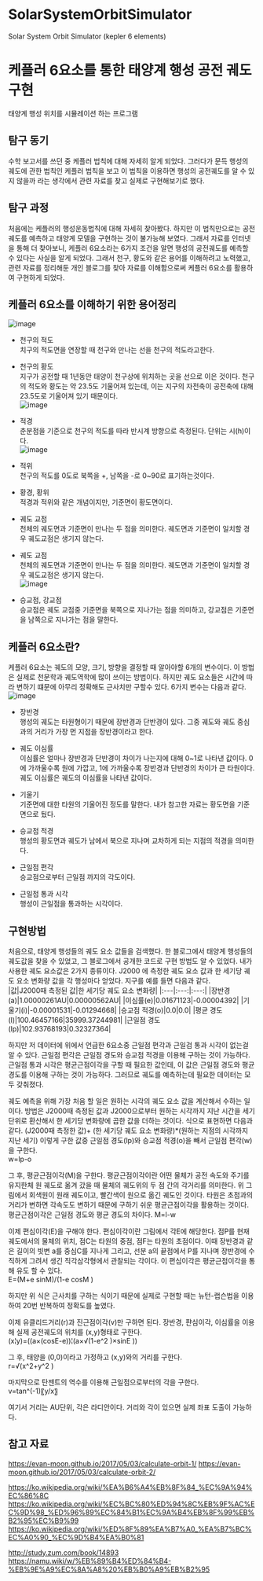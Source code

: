 # SolarSystemOrbitSimulator
Solar System Orbit Simulator (kepler 6 elements)
# 케플러 6요소를 통한 태양계 행성 공전 궤도 구현

 태양계 행성 위치를 시뮬레이션 하는 프로그램
 
탐구 동기
----
수학 보고서를 쓰던 중 케플러 법칙에 대해 자세히 알게 되었다. 그러다가 문득 행성의 궤도에 관한 법칙인 케플러 법칙을 보고 이 법칙을 이용하면 행성의 공전궤도를 알 수 있지 않을까 라는 생각에서 관련 자료를 찾고 실제로 구현해보기로 했다.

탐구 과정
----
처음에는 케플러의 행성운동법칙에 대해 자세히 찾아봤다. 하지만 이 법칙만으로는 공전 궤도를 예측하고 태양계 모델을 구현하는 것이 불가능해 보였다. 그래서 자료를 인터넷을 통해 더 찾아보니, 케플러 6요소라는 6가지 조건을 알면 행성의 공전궤도를 예측할 수 있다는 사실을 알게 되었다. 그래서 천구, 황도와 같은 용어를 이해하려고 노력했고, 관련 자료를 정리해둔 개인 블로그를 찾아 자료를 이해함으로써 케플러 6요소를 활용하여 구현하게 되었다.

케플러 6요소를 이해하기 위한 용어정리
----
 ![image](https://user-images.githubusercontent.com/26255336/113317663-8e591d80-934a-11eb-87e4-f3367cc90372.png)
- 천구의 적도   
치구의 적도면을 연장할 때 천구와 만나는 선을 천구의 적도라고한다.

- 천구의 황도   
 지구가 공전할 때 1년동안 태양이 천구상에 위치하는 곳을 선으로 이은 것이다. 천구의 적도와 황도는 약 23.5도 기울어져 있는데, 이는 지구의 자전축이 공전축에 대해 23.5도로 기울어져 있기 때문이다.   
![image](https://user-images.githubusercontent.com/26255336/113317786-b2b4fa00-934a-11eb-8846-b64ef3318173.png)
 
 - 적경   
 춘분점을 기준으로 천구의 적도를 따라 반시계 방향으로 측정된다. 단위는 시(h)이다.   
 ![image](https://user-images.githubusercontent.com/26255336/113317797-b5afea80-934a-11eb-97b9-5f8e19d8a1a3.png)

- 적위   
 천구의 적도를 0도로 북쪽을 +, 남쪽을 -로 0~90로 표기하는것이다.

- 황경, 황위   
 적경과 적위와 같은 개념이지만, 기준면이 황도면이다.

- 궤도 교점   
 천체의 궤도면과 기준면이 만나는 두 점을 의미한다. 궤도면과 기준면이 일치할 경우 궤도교점은 생기지 않는다.

- 궤도 교점   
 천체의 궤도면과 기준면이 만나는 두 점을 의미한다. 궤도면과 기준면이 일치할 경우 궤도교점은 생기지 않는다.   
 ![image](https://user-images.githubusercontent.com/26255336/113317805-b8124480-934a-11eb-8fa6-6611bd3af546.png)
 
- 승교점, 강교점   
 승교점은 궤도 교점중 기준면을 북쪽으로 지나가는 점을 의미하고, 강교점은 기준면을 남쪽으로 지나가는 점을 말한다.
 
 
케플러 6요소란?
----
케플러 6요소는 궤도의 모양, 크기, 방향을 결정할 때 알아야할 6개의 변수이다. 이 방법은 실제로 천문학과 궤도역학에 많이 쓰이는 방법이다. 하지만 궤도 요소들은 시간에 따라 변하기 떄문에 아무리 정확해도 근사치만 구할수 있다. 6가지 변수는 다음과 같다.   
 ![image](https://user-images.githubusercontent.com/26255336/113318365-5c948680-934b-11eb-94ca-098cc88f3a12.png)

- 장반경   
 행성의 궤도는 타원형이기 때문에 장반경과 단반경이 있다. 그중 궤도와 궤도 중심과의 거리가 가장 먼 지점을 장반경이라고 한다.
 
- 궤도 이심률   
 이심률은 얼마나 장반경과 단반경이 차이가 나는지에 대해 0~1로 나타낸 값이다. 0에 가까울수록 원에 가깝고, 1에 가까울수록 장반경과 단반경의 차이가 큰 타원이다. 궤도 이심률은 궤도의 이심률을 나타낸 값이다.

- 기울기   
 기준면에 대한 타원의 기울어진 정도를 말한다. 내가 참고한 자료는 황도면을 기준면으로 뒀다.


- 승교점 적경   
 행성의 황도면과 궤도가 남에서 북으로 지나며 교차하게 되는 지점의 적경을 의미한다.

- 근일점 편각   
 승교점으로부터 근일점 까지의 각도이다.

- 근일점 통과 시각   
 행성이 근일점을 통과하는 시각이다.


구현방법
----
 처음으로, 태양계 행성들의 궤도 요소 값들을 검색했다. 한 블로그에서 태양계 행성들의 궤도값을 찾을 수 있었고, 그 블로그에서 공개한 코드로 구현 방법도 알 수 있었다. 내가 사용한 궤도 요소값은 2가지 종류이다. J2000 에 측정한 궤도 요소 값과 한 세기당 궤도 요소 변화량 값을 각 행성마다 얻었다. 지구를 예를 들면 다음과 같다.   
|값|J2000때 측정된 값|한 세기당 궤도 요소 변화량|
|:---|:---:|:---:|
|장반경(a)|1.00000261AU|0.00000562AU|
|이심률(e)|0.01671123|-0.00004392|
|기울기(i)|-0.00001531|-0.01294668|
|승교점 적경(o)|0.0|0.0|
|평균 경도(l)|100.46457166|35999.37244981|
|근일점 경도(lp)|102.93768193|0.32327364|   
   
하지만 저 데이터에 위에서 언급한 6요소중 근일점 편각과 근일검 통과 시각이 없는걸 알 수 있다. 근일점 편각은 근일점 경도와 승교점 적경을 이용해 구하는 것이 가능하다. 근일점 통과 시각은 평균근점이각을 구할 때 필요한 값인데, 이 값은 근일점 경도와 평균 경도를 이용해 구하는 것이 가능하다. 그러므로 궤도를 예측하는데 필요한 데이터는 모두 갖춰졌다.

 
궤도 예측을 위해 가장 처음 할 일은 원하는 시각의 궤도 요소 값을 계산해서 수하는 일이다. 방법은 J2000때 측정된 값과 J2000으로부터 원하는 시각까지 지난 시간을 세기 단위로 환산해서 한 세기당 변화량에 곱한 값을 더하는 것이다. 식으로 표현하면 다음과 같다.
(J2000때 측정한 값)+ (한 세기당 궤도 요소 변화량)*(원하는 지점의 시각까지 지난 세기)
이렇게 구한 값중 근일점 경도(lp)와 승교점 적경(o)을 빼서 근일점 편각(w)을 구한다.   
w=lp-o   
    
 그 후, 평균근점이각(M)을 구한다. 평균근점이각이란 어떤 물체가 공전 속도와 주기를 유지한체 원 궤도로 옮겨 갔을 때 물체의 궤도위의 두 점 간의 각거리를 의미한다. 위 그림에서 회색원이 원래 궤도이고, 빨간색이 원으로 옮긴 궤도인 것이다. 타원은 초점과의 거리가 변하면 각속도도 변하기 때문에 구하기 쉬운 평균근점이각을 활용하는 것이다. 평균근점이각은 근일점 경도와 평균 경도의 차이다.
M=l-w   
    
이제 편심이각(E)을 구해야 한다. 편심이각이란 그림에서 각E에 해당한다. 점P를 현재 궤도에서의 물체의 위치, 점C는 타원의 중점, 점F는 타원의 초점이다. 이때 장반경과 같은 길이의 빗변 a를 중심C를 지나게 그리고, 선분 a의 끝점에서 P를 지나며 장반경에 수직하게 그려서 생긴 직각삼각형에서 관찰되는 각이다. 이 편심이각은 평균근점이각을 통해 유도 할 수 있다.   
E=(M+e sin⁡M)/(1-e cos⁡M )   
   
하지만 위 식은 근사치를 구하는 식이기 때문에 실제로 구현할 때는 뉴턴-랩슨법을 이용하여 20번 반복하여 정확도를 높였다.    
   
 이제 유클리드거리(r)과 진근점이각(v)만 구하면 된다. 장반경, 퍈심이각, 이심률을 이용해 실제 공전궤도의 위치를 (x,y)형태로 구한다.   
(x¦y)=((a×(cos⁡E-e))¦(a×√(1-e^2 )×sin⁡E ))   
   
 그 후, 태양을 (0,0)이라고 가정하고 (x,y)와의 거리를 구한다.   
r=√(x^2+y^2 )    
   
 마지막으로 탄젠트의 역수를 이용해 근일점으로부터의 각을 구한다.   
v=tan^(-1)⁡〖y/x〗   
   
 여기서 거리는 AU단위, 각은 라디안이다. 거리와 각이 있으면 실제 좌표 도출이 가능하다.   

참고 자료
----
https://evan-moon.github.io/2017/05/03/calculate-orbit-1/
https://evan-moon.github.io/2017/05/03/calculate-orbit-2/

https://ko.wikipedia.org/wiki/%EA%B6%A4%EB%8F%84_%EC%9A%94%EC%86%8C
https://ko.wikipedia.org/wiki/%EC%BC%80%ED%94%8C%EB%9F%AC%EC%9D%98_%ED%96%89%EC%84%B1%EC%9A%B4%EB%8F%99%EB%B2%95%EC%B9%99
https://ko.wikipedia.org/wiki/%ED%8F%89%EA%B7%A0_%EA%B7%BC%EC%A0%90_%EC%9D%B4%EA%B0%81

http://study.zum.com/book/14893
https://namu.wiki/w/%EB%89%B4%ED%84%B4-%EB%9E%A9%EC%8A%A8%20%EB%B0%A9%EB%B2%95
